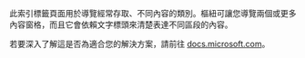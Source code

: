 ﻿此索引標籤頁面用於導覽經常存取、不同內容的類別。樞紐可讓您導覽兩個或更多內容窗格，而且它會依賴文字標頭來清楚表達不同區段的內容。

若要深入了解這是否為適合您的解決方案，請前往 [docs.microsoft.com](https://docs.microsoft.com/zh-tw/windows/uwp/design/controls-and-patterns/pivot)。
